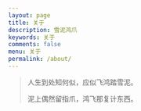 ```yaml
---
layout: page
title: 关于 
description: 雪泥鸿爪
keywords: 关于
comments: false
menu: 关于
permalink: /about/
---
```


> 人生到处知何似，应似飞鸿踏雪泥。
>
> 泥上偶然留指爪，鸿飞那复计东西。

<img src="/images/about.png" alt=""/>

